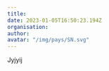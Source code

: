 ```yaml
---
title: 
date: 2023-01-05T16:50:23.194Z
organisation: 
author: 
avatar: "/img/pays/SN.svg"
---
```


Jyjyij